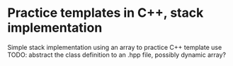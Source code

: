 # Practice templates in C++, stack implementation
Simple stack implementation using an array to practice C++ template use <br>
TODO: abstract the class definition to an .hpp file, possibly dynamic array?
